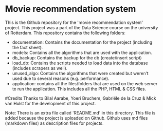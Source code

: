 # Movie recommendation system
This is the Github repository for the 'movie recommendation system' project. This project was a part of the Data Science course on the university of Rotterdam. 
This repository contains the following folders:
- documentation: Contains the documentation for the project (including the fact sheet).
- models: Contains all the algorithms that are used with the application.
- db_backup: Contains the backup for the db (create/insert script)
- load_db: Contains the scripts needed to load data into the 
database (includes scrapers as well).
- unused_algo: Contains the algorithms that were created but weren't
used due to several reasons (e.g. performance).
- application: contains all the files/folders that are used on the web server to run the application. This includes all the PHP, HTML & CSS files.

#Credits
Thanks to Bilal Aarabe, Yoeri Bruchem, Gabriële de la Cruz & Mick van Hulst for the development of this project. 

Note: There is an extra file called 'README.md' in this directory. This file is added because the project is uploaded on Github. Github uses md files (markdown files) as description files for projects.